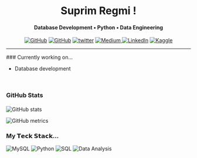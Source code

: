 
<h1 align="center">
   Suprim Regmi !
</h1>
<h4 align="center">Database Development • Python • Data Engineering</h4>

<p align="center">
    <a href="https://brogrammersnepal.com.np/" target="_blank"><img alt="GitHub" src="https://img.shields.io/badge/brogrammersnepal.com.np-FF7139.svg?&style=flat-square&logo=Firefox-Browser&logoColor=white&link=https://jingles.dev/"></a>
    <a href="https://github.com/suprimregmi" target="_blank"><img alt="GitHub" src="https://img.shields.io/badge/-@suprimregmi-%23121011?style=flat-square&logo=GitHub&logoColor=white&link=https://github.com/jinglescode"></a>
    <a href="https://twitter.com/suprim_regmi" target="_blank"><img alt="twitter" src="https://img.shields.io/badge/-@jinglescode-%231DA1F2?style=flat-square&logo=Twitter&logoColor=white&link=https://twitter.com/suprim_regmi"></a>
<a href="https://medium.com/@suprim-regmi" target="_blank">
  <img alt="Medium" src="https://img.shields.io/badge/-suprim--regmi-12100E?style=flat-square&logo=medium&logoColor=white&link=https://medium.com/@suprim-regmi">
</a>
   <a href="https://www.linkedin.com/in/suprimregmi" target="_blank"><img alt="LinkedIn" src="https://img.shields.io/badge/-@suprimregmi-%230077B5?style=flat-square&logo=linkedin&logoColor=white&link=https://www.linkedin.com/in/suprimregmi/"></a>
   </a>
<a href="https://www.kaggle.com/suprimregmi" target="_blank">  <img alt="Kaggle" src="https://img.shields.io/badge/-suprimregmi.np-000099.svg?&style=flat-square&logo=kaggle&logoColor=yellow&link=https://www.kaggle.com/suprimregmi">
</a>
</p>
<hr/>
### Currently working on...

- Database  development 

</br>

### GitHub Stats

#### 
![GitHub stats](https://github-readme-stats.vercel.app/api?username=suprimregmi&show_icons=true&theme=radical)  

![GitHub metrics](https://metrics.lecoq.io/suprimregmi)  



### My 𝗧𝗲𝗰𝗸 𝗦𝘁𝗮𝗰𝗸...

![MySQL](https://img.shields.io/badge/MySQL-%23007ACC.svg?style=for-the-badge&logo=mysql&logoColor=white) ![Python](https://img.shields.io/badge/python-3670A0?style=for-the-badge&logo=python&logoColor=ffdd54) ![SQL](https://img.shields.io/badge/SQL-%23323330.svg?style=for-the-badge&logo=sql&logoColor=white) ![Data Analysis](https://img.shields.io/badge/data%20analysis-FF5733?style=for-the-badge&logo=pandas&logoColor=white)
